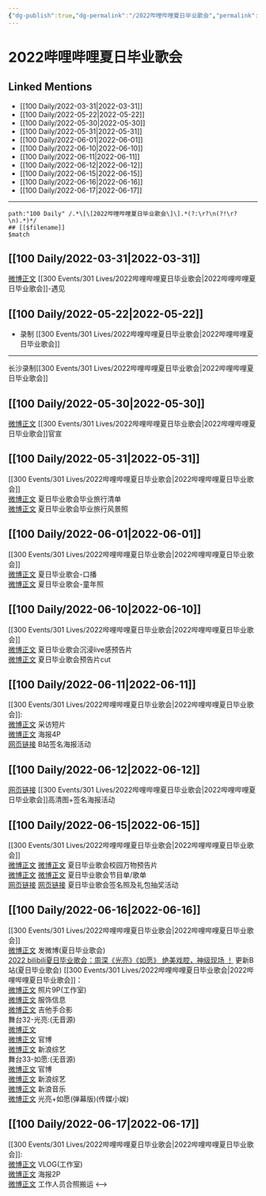 ```yaml
---
{"dg-publish":true,"dg-permalink":"/2022哔哩哔哩夏日毕业歌会","permalink":"/2022哔哩哔哩夏日毕业歌会/","title":"2022哔哩哔哩夏日毕业歌会","tags":[null],"created":"2022-11-17T20:23:19.000+08:00","updated":"2023-04-10T16:09:44.373+08:00"}
---
```


# 2022哔哩哔哩夏日毕业歌会

## Linked Mentions
- [[100 Daily/2022-03-31\|2022-03-31]]
- [[100 Daily/2022-05-22\|2022-05-22]]
- [[100 Daily/2022-05-30\|2022-05-30]]
- [[100 Daily/2022-05-31\|2022-05-31]]
- [[100 Daily/2022-06-01\|2022-06-01]]
- [[100 Daily/2022-06-10\|2022-06-10]]
- [[100 Daily/2022-06-11\|2022-06-11]]
- [[100 Daily/2022-06-12\|2022-06-12]]
- [[100 Daily/2022-06-15\|2022-06-15]]
- [[100 Daily/2022-06-16\|2022-06-16]]
- [[100 Daily/2022-06-17\|2022-06-17]]


---

```expander
path:"100 Daily" /.*\[\[2022哔哩哔哩夏日毕业歌会\]\].*(?:\r?\n(?!\r?\n).*)*/
## [[$filename]]
$match
```
## [[100 Daily/2022-03-31\|2022-03-31]]
[微博正文](https://m.weibo.cn/5337782525/4753045713325588) [[300 Events/301 Lives/2022哔哩哔哩夏日毕业歌会\|2022哔哩哔哩夏日毕业歌会]]-遇见
## [[100 Daily/2022-05-22\|2022-05-22]]
  - 录制 [[300 Events/301 Lives/2022哔哩哔哩夏日毕业歌会\|2022哔哩哔哩夏日毕业歌会]]
---
长沙录制[[300 Events/301 Lives/2022哔哩哔哩夏日毕业歌会\|2022哔哩哔哩夏日毕业歌会]]
## [[100 Daily/2022-05-30\|2022-05-30]]
[微博正文](https://m.weibo.cn/6744306402/4774767644904038) [[300 Events/301 Lives/2022哔哩哔哩夏日毕业歌会\|2022哔哩哔哩夏日毕业歌会]]官宣
## [[100 Daily/2022-05-31\|2022-05-31]]
[[300 Events/301 Lives/2022哔哩哔哩夏日毕业歌会\|2022哔哩哔哩夏日毕业歌会]]  
[微博正文](https://m.weibo.cn/6744306402/4775142364809275) 夏日毕业歌会毕业旅行清单  
[微博正文](https://m.weibo.cn/6744306402/4775145888024377) 夏日毕业歌会毕业旅行风景照
## [[100 Daily/2022-06-01\|2022-06-01]]
[[300 Events/301 Lives/2022哔哩哔哩夏日毕业歌会\|2022哔哩哔哩夏日毕业歌会]]  
[微博正文](https://m.weibo.cn/6744306402/4775507021006505) 夏日毕业歌会-口播  
[微博正文](https://m.weibo.cn/6744306402/4775534951926765) 夏日毕业歌会-童年照
## [[100 Daily/2022-06-10\|2022-06-10]]
[[300 Events/301 Lives/2022哔哩哔哩夏日毕业歌会\|2022哔哩哔哩夏日毕业歌会]]  
[微博正文](https://m.weibo.cn/6744306402/4778743099555855) 夏日毕业歌会沉浸live感预告片  
[微博正文](https://m.weibo.cn/6466290670/4778758911033953) 夏日毕业歌会预告片cut
## [[100 Daily/2022-06-11\|2022-06-11]]
[[300 Events/301 Lives/2022哔哩哔哩夏日毕业歌会\|2022哔哩哔哩夏日毕业歌会]]:  
[微博正文](https://m.weibo.cn/6744306402/4779211199615954) 采访短片  
[微博正文](https://m.weibo.cn/6744306402/4779213691553424) 海报4P  
[网页链接](https://weibo.cn/sinaurl?u=https%3A%2F%2Fb23.tv%2Fh7rvBJ1) B站签名海报活动
## [[100 Daily/2022-06-12\|2022-06-12]]
[网页链接](https://weibo.cn/sinaurl?u=https%3A%2F%2Fb23.tv%2Fh7rvBJ1) [[300 Events/301 Lives/2022哔哩哔哩夏日毕业歌会\|2022哔哩哔哩夏日毕业歌会]]高清图+签名海报活动

## [[100 Daily/2022-06-15\|2022-06-15]]
[[300 Events/301 Lives/2022哔哩哔哩夏日毕业歌会\|2022哔哩哔哩夏日毕业歌会]]  
[微博正文](https://m.weibo.cn/6744306402/4780559065153742) [微博正文](https://m.weibo.cn/6744306402/4780558557384087) 夏日毕业歌会校园万物预告片  
[微博正文](https://m.weibo.cn/6744306402/4780653180879447) [微博正文](https://m.weibo.cn/6744306402/4780656197112802) 夏日毕业歌会节目单/歌单  
[网页链接](https://weibo.cn/sinaurl?u=https%3A%2F%2Fb23.tv%2FkHwzrCa) [网页链接](https://weibo.cn/sinaurl?u=https%3A%2F%2Fb23.tv%2FJM5w02l) 夏日毕业歌会签名照及礼包抽奖活动
## [[100 Daily/2022-06-16\|2022-06-16]]
[[300 Events/301 Lives/2022哔哩哔哩夏日毕业歌会\|2022哔哩哔哩夏日毕业歌会]]  
[微博正文](https://weibo.com/1736988591/Ly264umjV) 发微博(夏日毕业歌会)  
[2022 bilibili夏日毕业歌会：周深《光亮》《如愿》 绝美戏腔，神级现场 ！](https://weibo.cn/sinaurl?u=https%3A%2F%2Fwww.bilibili.com%2Fbangumi%2Fplay%2Fep516463%2F) 更新B站(夏日毕业歌会)
[[300 Events/301 Lives/2022哔哩哔哩夏日毕业歌会\|2022哔哩哔哩夏日毕业歌会]]：  
[微博正文](https://weibo.com/7478855230/Ly14yu8dU) 照片9P(工作室)  
[微博正文](https://m.weibo.cn/7710473200/4781123177547149) 服饰信息  
[微博正文](https://m.weibo.cn/6083110602/4781125552052467) 吉他手合影  
舞台32-光亮:(无音源)  
[微博正文](https://weibo.com/1736988591/Ly264umjV)  
[微博正文](https://weibo.com/6744306402/Ly1bIhKxi) 官博  
[微博正文](https://weibo.com/1878335471/Ly1dAdhGi) 新浪综艺  
舞台33-如愿:(无音源)  
[微博正文](https://weibo.com/6744306402/Ly1dKdSjh) 官博  
[微博正文](https://weibo.com/1878335471/Ly1f4Fkae) 新浪综艺  
[微博正文](https://weibo.com/1266269835/Ly1hv70tk) 新浪音乐  
[微博正文](https://weibo.com/2116890350/Ly1kJ5tCg) 光亮+如愿(弹幕版)(传媒小娱)
## [[100 Daily/2022-06-17\|2022-06-17]]
[[300 Events/301 Lives/2022哔哩哔哩夏日毕业歌会\|2022哔哩哔哩夏日毕业歌会]]:  
[微博正文](https://weibo.com/7478855230/Ly75q0JU9) VLOG(工作室)  
[微博正文](https://weibo.com/6744306402/Ly7Dxp6r9) 海报2P  
[微博正文](https://weibo.com/6610373703/Ly5d7s22a) 工作人员合照搬运
<-->

